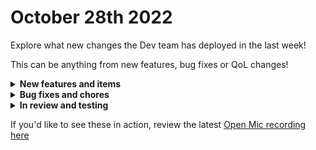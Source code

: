 # October 28th 2022

Explore what new changes the Dev team has deployed in the last week!

This can be anything from new features, bug fixes or QoL changes!

<details>

<summary><strong>New features and items</strong></summary>

* Role based permission system
* Kaseya BMS integration
* Added jinja filters unidecode and to\_ascii

</details>

<details>

<summary><strong>Bug fixes and chores</strong></summary>

* Fixes for running scripts through nable
* Fix for ninja rmm to update refresh tokens
* Fixed triggers for Datto PSA
* Fixed a problem where setting the workflow timeout shorter than a task timeout prevents the workflow from being saved
* Filter out orgs marked as Deleted from the org matcher for Pax8
* Fixed a problem with forms where hidden fields were not properly hiding in some cases
* Increased the max number of results that can be returned from MS Graph actions
* Fixed a problem connecting to MS SQL server with the database integration
* Integrations section of the dashboard was showing errors when optional fields were missing
* Fixed a problem with the generic http request action where it was sometimes returning Success when receiving non - 200 level responses

</details>

<details>

<summary><strong>In review and testing</strong></summary>

* SonicWall NSM integration
* Fix: Add newer features to export/import so they are included in export data
* Improved formatting for errors coming from our api that might be displayed in result details
* Fix: MS Exchange Online cmdlet proxy errors
* Eager load dynamic options on forms
* SSL support for database connections in the database integration
* Add a rewst action to list integrations for a give org

</details>

If you'd like to see these in action, review the latest [Open Mic recording here](../roc-open-mics/october-28th-2022-immybot-and-user-offboarding.md)
